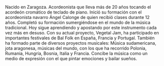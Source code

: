 Nacido en Zaragoza. Acordeonista que lleva más de 20 años tocando el acordeón cromático de teclado de piano. Inició su formación con el acordeonista navarro Ángel Calonge de quien recibió clases durante 12 años. Completó su formación sumergiéndose en el mundo de la música tradicional. Hoy sigue aprendiendo y apostando por este instrumento cada vez más en desuso. Con su actual proyecto, Vegetal Jam, ha participado en importantes festivales de Bal Folk en España, Francia y Portugal. También ha formado parte de diversos proyectos musicales: Música sudamericana, jota aragonesa, músicas del mundo, con los que ha recorrido Polonia, Rumania, Hungría, Bosnia, Italia y Francia. Concibe la música como un medio de expresión con el que pintar emociones y bailar sueños.
